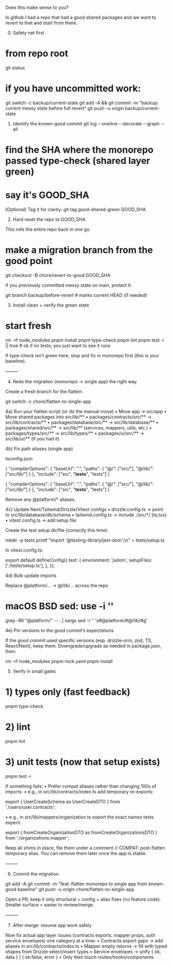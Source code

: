 Does this make sense to you?

In github I had a repo that had a good shared packages and we want to revert to that and start from there.

0. Safety net first

# from repo root

git status

# if you have uncommitted work:

git switch -c backup/current-state
git add -A && git commit -m "backup: current messy state before full revert"
git push -u origin backup/current-state

1. Identify the known-good commit
   git log --oneline --decorate --graph --all

# find the SHA where the monorepo passed type-check (shared layer green)

# say it's GOOD_SHA

(Optional) Tag it for clarity:
git tag good-shared-green GOOD_SHA

2. Hard reset the repo to GOOD_SHA

This rolls the entire repo back in one go.

# make a migration branch from the good point

git checkout -B chore/revert-to-good GOOD_SHA

If you previously committed messy state on main, protect it:

git branch backup/before-revert # marks current HEAD (if needed)

3. Install clean + verify the green state

# start fresh

rm -rf node_modules
pnpm install
pnpm type-check
pnpm lint
pnpm test -i || true # ok if no tests; you just want to see it runs

If type-check isn’t green here, stop and fix in monorepo first (this is your baseline).

⸻

4. Redo the migration (monorepo → single app) the right way

Create a fresh branch for the flatten:

git switch -c chore/flatten-to-single-app

4a) Run your flatten script (or do the manual move)
• Move app → src/app
• Move shared packages into src/lib/**
• packages/contracts/src/** → src/lib/contracts/**
• packages/database/src/** → src/lib/database/**
• packages/shared/src/** → src/lib/** (services, mappers, utils, etc.)
• packages/types/src/** → src/lib/types/**
• packages/ui/src/** → src/lib/ui/\*\* (if you had it)

4b) Fix path aliases (single app)

tsconfig.json

{
"compilerOptions": {
"baseUrl": ".",
"paths": {
"@/_": ["src/_"],
"@/lib/_": ["src/lib/_"]
}
},
"include": ["src", "__tests__", "tests"]
}

{
"compilerOptions": {
"baseUrl": ".",
"paths": {
"@/_": ["src/_"],
"@/lib/_": ["src/lib/_"]
}
},
"include": ["src", "__tests__", "tests"]
}

Remove any @platform/\* aliases.

4c) Update Next/Tailwind/Drizzle/Vitest configs
• drizzle.config.ts → point to src/lib/database/db/schema
• tailwind.config.ts → include ./src/\*_/_.{ts,tsx}
• vitest.config.ts → add setup file

Create the test setup dir/file (correctly this time):

mkdir -p tests
printf "import '@testing-library/jest-dom';\n" > tests/setup.ts

In vitest.config.ts:

export default defineConfig({
test: {
environment: 'jsdom',
setupFiles: ['./tests/setup.ts'],
},
});

4d) Bulk update imports

Replace @platform/… → @/lib/… across the repo

# macOS BSD sed: use -i ''

grep -RIl "@platform/" -- . | xargs sed -i '' 's#@platform/#@/lib/#g'

4e) Pin versions to the good commit’s expectations

If the good commit used specific versions (esp. drizzle-orm, zod, TS, React/Next), keep them. Downgrade/upgrade as needed in package.json, then:

rm -rf node_modules pnpm-lock.yaml
pnpm install

5. Verify in small gates

# 1) types only (fast feedback)

pnpm type-check

# 2) lint

pnpm lint

# 3) unit tests (now that setup exists)

pnpm test -i

If something fails:
• Prefer compat aliases rather than changing 100s of imports:
• e.g., in src/lib/contracts/index.ts add temporary re-exports:

export { UserCreateSchema as UserCreateDTO } from './users/user.contracts';

• e.g., in src/lib/mappers/organization.ts export the exact names tests expect:

export { fromCreateOrganizationDTO as fromCreateOrganizationsDTO } from './organizations.mapper';

Keep all shims in place, file them under a comment // COMPAT: post-flatten temporary alias. You can remove them later once the app is stable.

⸻

6. Commit the migration

git add -A
git commit -m "feat: flatten monorepo to single app from known-good baseline"
git push -u origin chore/flatten-to-single-app

Open a PR; keep it only structural + config + alias fixes (no feature code). Smaller surface = easier to review/merge.

⸻

7. After merge: resume app work safely

Now fix actual app layer issues (contracts exports, mapper props, auth service envelopes) one category at a time:
• Contracts export gaps → add aliases in src/lib/contracts/index.ts
• Mapper empty returns → fill with typed shapes from Drizzle select/insert types
• Service envelopes → unify { ok, data } | { ok:false, error }
• Only then touch routes/hooks/components.
